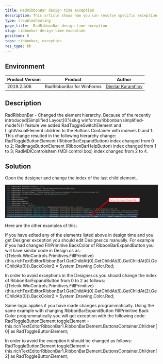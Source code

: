 ```yaml
---
title: RadRibbonBar design time exception
description: This article shows how you can resolve specific exception
type: troubleshooting
page_title:  RadRibbonBar design time exception
slug: ribbonbar-design-time-exception
position: 0
tags: ribbonbar, exception
res_type: kb
---
```


## Environment
 
|Product Version|Product|Author|
|----|----|----|
|2019.2.508|RadRibbonBar for WinForms|[Dimitar Karamfilov](https://www.telerik.com/blogs/author/dimitar-karamfilov)|

## Description
 
RadRibbonBar - Changed the element hierarchy. Because of the recently introduced[Simplified Layout]({%slug winforms/ribbonbar/simplified-mode%}) feature we added RadToggleSwitchElement and LightVisualElement children to the Buttons Container with indexes 0 and 1. This change resulted in the following hierarchy change: RadToggleButtonElement (RibbonBarExpandButton) index changed from 0 to 2; RadImageButtonElement (RibbonBarHelpButton) index changed from 1 to 3; RadMDIControlsItem (MDI control box) index changed from 2 to 4. 

## Solution

Open the designer and change the index of the last child element.

![](images/ribbonbar-design-time-exception.png)

Here are the other examples of this:

If you have edited any of the elements listed above in design time and you get Designer exception you should edit Designer.cs manually.
For example if you had changed FillPrimitive BackColor of RibbonBarExpandButton you will have similar code in Design.cs as:
((Telerik.WinControls.Primitives.FillPrimitive)(this.richTextEditorRibbonBar1.GetChildAt(0).GetChildAt(6).GetChildAt(0).GetChildAt(0))).BackColor2 = System.Drawing.Color.Red;

In order to avoid exceptions in the Designer.cs you should change the index of RibbonBarExpandButton from 0 to 2 as follows:
((Telerik.WinControls.Primitives.FillPrimitive)(this.richTextEditorRibbonBar1.GetChildAt(0).GetChildAt(6).GetChildAt(2).GetChildAt(0))).BackColor2 = System.Drawing.Color.Red;

Same logic applies if you have made changes programmatically. Using the same example with changing RibbonBarExpandButton FillPrimitive Back Color programmatically you will get exception with the following code:
RadToggleButtonElement toggleElement = this.richTextEditorRibbonBar1.RibbonBarElement.ButtonsContainer.Children[0] as RadToggleButtonElement;

In order to avoid the exception it should be changed as follows:
RadToggleButtonElement toggleElement = this.richTextEditorRibbonBar1.RibbonBarElement.ButtonsContainer.Children[2] as RadToggleButtonElement;

